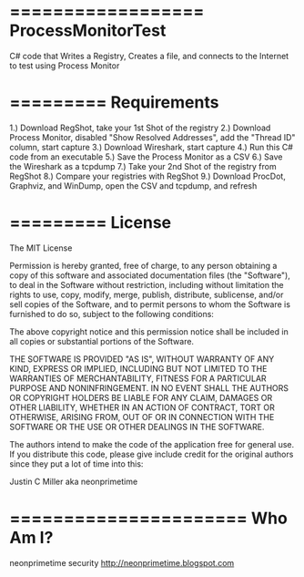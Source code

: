 ==================
ProcessMonitorTest
==================

C# code  that Writes a Registry, Creates a file, and connects to the Internet to test using Process Monitor

=========
Requirements
=========
1.) Download RegShot, take your 1st Shot of the registry
2.) Download Process Monitor, disabled "Show Resolved Addresses", add the "Thread ID" column, start capture
3.) Download Wireshark, start capture
4.) Run this C# code from an executable
5.) Save the Process Monitor as a CSV
6.) Save the Wireshark as a tcpdump
7.) Take your 2nd Shot of the registry from RegShot
8.) Compare your registries with RegShot
9.) Download ProcDot, Graphviz, and WinDump, open the CSV and tcpdump, and refresh

=========
License
=========
The MIT License

Permission is hereby granted, free of charge, to any person obtaining a copy
of this software and associated documentation files (the "Software"), to deal
in the Software without restriction, including without limitation the rights
to use, copy, modify, merge, publish, distribute, sublicense, and/or sell
copies of the Software, and to permit persons to whom the Software is
furnished to do so, subject to the following conditions:

The above copyright notice and this permission notice shall be included in
all copies or substantial portions of the Software.

THE SOFTWARE IS PROVIDED "AS IS", WITHOUT WARRANTY OF ANY KIND, EXPRESS OR
IMPLIED, INCLUDING BUT NOT LIMITED TO THE WARRANTIES OF MERCHANTABILITY,
FITNESS FOR A PARTICULAR PURPOSE AND NONINFRINGEMENT. IN NO EVENT SHALL THE
AUTHORS OR COPYRIGHT HOLDERS BE LIABLE FOR ANY CLAIM, DAMAGES OR OTHER
LIABILITY, WHETHER IN AN ACTION OF CONTRACT, TORT OR OTHERWISE, ARISING FROM,
OUT OF OR IN CONNECTION WITH THE SOFTWARE OR THE USE OR OTHER DEALINGS IN
THE SOFTWARE.


The authors intend to make the code of the application free for 
general use.  If you distribute this code, please give include credit 
for the	original authors since they put a lot of time into this:

  Justin C Miller aka neonprimetime

======================
Who Am I?
======================
neonprimetime security
http://neonprimetime.blogspot.com
 
